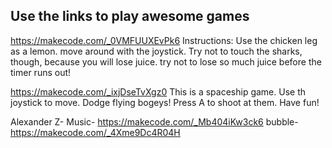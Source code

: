 

## Use the links to play awesome games

https://makecode.com/_0VMFUUXEvPk6
Instructions: Use the chicken leg as a lemon.
move around with the joystick. Try not to touch the sharks, though, because you will lose juice.
try not to lose so much juice before the timer runs out!




https://makecode.com/_ixjDseTvXgz0
This is a spaceship game. Use th joystick to move. Dodge flying bogeys! Press A to shoot at them.
Have fun!


Alexander Z- Music- https://makecode.com/_Mb404iKw3ck6 bubble- https://makecode.com/_4Xme9Dc4R04H



